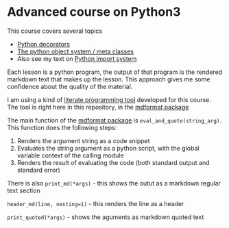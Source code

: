 # Advanced course on Python3

This course covers several topics

- [Python decorators](https://github.com/MoserMichael/python-obj-system/blob/master/decorator.md) 
- [The python object system / meta classes](https://github.com/MoserMichael/python-obj-system/blob/master/python-obj-system.md) 
- Also see my text on [Python import system](https://github.com/MoserMichael/pythonimportplayground)

Each lesson is a python program, the output of that program is the rendered markdown text that makes up the lesson. This approach gives me some confidence about the quality of the material.

I am using a kind of [literate programming tool](https://en.wikipedia.org/wiki/Literate_programming) developed for this course.
The tool is right here in this repository, in the [mdformat package](https://github.com/MoserMichael/python-obj-system/tree/master/mdformat)

The main function of the [mdformat package](https://github.com/MoserMichael/python-obj-system/tree/master/mdformat) is ```eval_and_quote(string_arg)```. This function does the following steps:
1. Renders the argument string as a code snippet
2. Evaluates the string argument as a python script, with the global variable context of the calling module
3. Renders the result of evaluating the code (both standard output and standard error)

There is also ```print_md(*args)``` - this shows the outut as a markdown regular text section

```header_md(line, nesting=1)``` - this renders the line as a header

```print_quoted(*args)``` - shows the aguments as markdown quoted text

